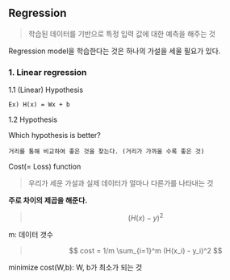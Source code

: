 ## Regression 
> 학습된 데이터를 기반으로 특정 입력 값에 대한 예측을 해주는 것

Regression model을 학습한다는 것은 하나의 가설을 세울 필요가 있다. 

### 1. Linear regression
    
1.1 (Linear) Hypothesis
        
    Ex) H(x) = Wx + b

1.2 Hypothesis
    <p>Which hypothesis is better? </p>
        
    거리를 통해 비교하여 좋은 것을 찾는다. (거리가 가까울 수록 좋은 것)

Cost(= Loss) function 
> 우리가 세운 가설과 실제 데이터가 얼마나 다른가를 나타내는 것

<strong>주로 차이의 제곱을 해준다.</strong> 

> $$ (H(x) - y)^2 $$

    
m: 데이터 갯수
> $$ 
cost = 1/m \sum_{i=1}^m (H(x_i) - y_i)^2 $$

minimize cost(W,b): W, b가 최소가 되는 것